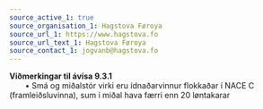 ```yaml
---
source_active_1: true
source_organisation_1: Hagstova Føroya
source_url_1: https://www.hagstova.fo
source_url_text_1: Hagstova Føroya
source_contact_1: jogvanb@hagstova.fo
---
```

**Viðmerkingar til ávísa 9.3.1**  
  • Smá og miðalstór virki eru ídnaðarvinnur flokkaðar í NACE C (framleiðsluvinna), sum í miðal hava færri enn 20 løntakarar  
